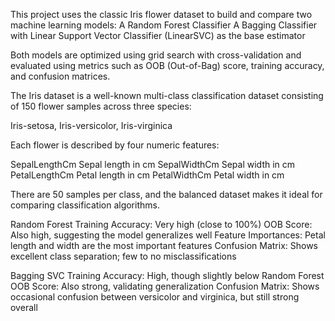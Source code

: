 This project uses the classic Iris flower dataset to build and compare two machine learning models:
A Random Forest Classifier
A Bagging Classifier with Linear Support Vector Classifier (LinearSVC) as the base estimator

Both models are optimized using grid search with cross-validation and evaluated using metrics such as OOB (Out-of-Bag) score, training accuracy, and confusion matrices.

The Iris dataset is a well-known multi-class classification dataset consisting of 150 flower samples across three species:

Iris-setosa, Iris-versicolor, Iris-virginica

Each flower is described by four numeric features:

SepalLengthCm	Sepal length in cm
SepalWidthCm	Sepal width in cm
PetalLengthCm	Petal length in cm
PetalWidthCm	Petal width in cm

There are 50 samples per class, and the balanced dataset makes it ideal for comparing classification algorithms.


Random Forest
Training Accuracy: Very high (close to 100%)
OOB Score: Also high, suggesting the model generalizes well
Feature Importances: Petal length and width are the most important features
Confusion Matrix: Shows excellent class separation; few to no misclassifications

Bagging SVC
Training Accuracy: High, though slightly below Random Forest
OOB Score: Also strong, validating generalization
Confusion Matrix: Shows occasional confusion between versicolor and virginica, but still strong overall

